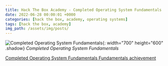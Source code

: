 ```yaml
---
title: Hack The Box Academy - Completed Operating System Fundamentals
date: 2022-06-28 00:00:01 +0000
categories: [hack the box, academy, operating systems]
tags: [hack the box, academy]
img_path: /assets/img/posts/
---
```


![Completed Operating System Fundamentals](htba-completed-operating-system-fundamentals.png){: width="700" height="600" .shadow}
_Completed Operating System Fundamentals_

[Completed Operating System Fundamentals Fundamentals achievement](https://academy.hackthebox.com/achievement/636614/path/20)